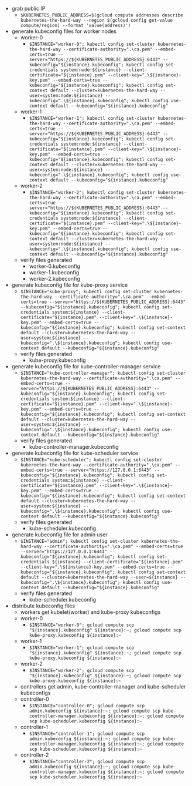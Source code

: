 * grab public IP
    * `$KUBERNETES_PUBLIC_ADDRESS=$(gcloud compute addresses describe kubernetes-the-hard-way --region $(gcloud config get-value compute/region) --format 'value(address)')`
* generate kubeconfig files for worker nodes
    * worker-0
        * `$INSTANCE="worker-0"; kubectl config set-cluster kubernetes-the-hard-way --certificate-authority=".\ca.pem" --embed-certs=true --server="https://${KUBERNETES_PUBLIC_ADDRESS}:6443" --kubeconfig="${instance}.kubeconfig"; kubectl config set-credentials system:node:${instance} --client-certificate="${instance}.pem" --client-key=".\${instance}-key.pem" --embed-certs=true --kubeconfig="${instance}.kubeconfig"; kubectl config set-context default --cluster=kubernetes-the-hard-way --user=system:node:${instance} --kubeconfig=".\${instance}.kubeconfig"; kubectl config use-context default --kubeconfig="${instance}.kubeconfig"`
    * worker-1
        * `$INSTANCE="worker-1"; kubectl config set-cluster kubernetes-the-hard-way --certificate-authority=".\ca.pem" --embed-certs=true --server="https://${KUBERNETES_PUBLIC_ADDRESS}:6443" --kubeconfig="${instance}.kubeconfig"; kubectl config set-credentials system:node:${instance} --client-certificate="${instance}.pem" --client-key=".\${instance}-key.pem" --embed-certs=true --kubeconfig="${instance}.kubeconfig"; kubectl config set-context default --cluster=kubernetes-the-hard-way --user=system:node:${instance} --kubeconfig=".\${instance}.kubeconfig"; kubectl config use-context default --kubeconfig="${instance}.kubeconfig"`
    * worker-2
        * `$INSTANCE="worker-2"; kubectl config set-cluster kubernetes-the-hard-way --certificate-authority=".\ca.pem" --embed-certs=true --server="https://${KUBERNETES_PUBLIC_ADDRESS}:6443" --kubeconfig="${instance}.kubeconfig"; kubectl config set-credentials system:node:${instance} --client-certificate="${instance}.pem" --client-key=".\${instance}-key.pem" --embed-certs=true --kubeconfig="${instance}.kubeconfig"; kubectl config set-context default --cluster=kubernetes-the-hard-way --user=system:node:${instance} --kubeconfig=".\${instance}.kubeconfig"; kubectl config use-context default --kubeconfig="${instance}.kubeconfig"`
    * verify files generated
        * worker-0.kubeconfig
        * worker-1.kubeconfig
        * worker-2.kubeconfig
* generate kubeconfig file for kube-proxy service
    * `$INSTANCE="kube-proxy"; kubectl config set-cluster kubernetes-the-hard-way --certificate-authority=".\ca.pem" --embed-certs=true --server="https://${KUBERNETES_PUBLIC_ADDRESS}:6443" --kubeconfig="${instance}.kubeconfig"; kubectl config set-credentials system:${instance} --client-certificate="${instance}.pem" --client-key=".\${instance}-key.pem" --embed-certs=true --kubeconfig="${instance}.kubeconfig"; kubectl config set-context default --cluster=kubernetes-the-hard-way --user=system:${instance} --kubeconfig=".\${instance}.kubeconfig"; kubectl config use-context default --kubeconfig="${instance}.kubeconfig"`
    * verify files generated
        * kube-proxy.kubeconfig
* generate kubeconfig file for kube-controller-manager service
    * `$INSTANCE="kube-controller-manager"; kubectl config set-cluster kubernetes-the-hard-way --certificate-authority=".\ca.pem" --embed-certs=true --server="https://${KUBERNETES_PUBLIC_ADDRESS}:6443" --kubeconfig="${instance}.kubeconfig"; kubectl config set-credentials system:${instance} --client-certificate="${instance}.pem" --client-key=".\${instance}-key.pem" --embed-certs=true --kubeconfig="${instance}.kubeconfig"; kubectl config set-context default --cluster=kubernetes-the-hard-way --user=system:${instance} --kubeconfig=".\${instance}.kubeconfig"; kubectl config use-context default --kubeconfig="${instance}.kubeconfig"`
    * verify files generated
        * kube-controller-manager.kubeconfig
* generate kubeconfig file for kube-scheduler service
    * `$INSTANCE="kube-scheduler"; kubectl config set-cluster kubernetes-the-hard-way --certificate-authority=".\ca.pem" --embed-certs=true --server="https://127.0.0.1:6443" --kubeconfig="${instance}.kubeconfig"; kubectl config set-credentials system:${instance} --client-certificate="${instance}.pem" --client-key=".\${instance}-key.pem" --embed-certs=true --kubeconfig="${instance}.kubeconfig"; kubectl config set-context default --cluster=kubernetes-the-hard-way --user=system:${instance} --kubeconfig=".\${instance}.kubeconfig"; kubectl config use-context default --kubeconfig="${instance}.kubeconfig"`
    * verify files generated
        * kube-scheduler.kubeconfig
* generate kubeconfig file for admin user
    * `$INSTANCE="admin"; kubectl config set-cluster kubernetes-the-hard-way --certificate-authority=".\ca.pem" --embed-certs=true --server="https://127.0.0.1:6443" --kubeconfig="${instance}.kubeconfig"; kubectl config set-credentials ${instance} --client-certificate="${instance}.pem" --client-key=".\${instance}-key.pem" --embed-certs=true --kubeconfig="${instance}.kubeconfig"; kubectl config set-context default --cluster=kubernetes-the-hard-way --user=${instance} --kubeconfig=".\${instance}.kubeconfig"; kubectl config use-context default --kubeconfig="${instance}.kubeconfig"`
    * verify files generated
        * kube-scheduler.kubeconfig
* distribute kubeconfig files 
    * workers get kubelet(worker) and kube-proxy kubeconfigs
    * worker-0
        * `$INSTANCE="worker-0"; gcloud compute scp "${instance}.kubeconfig" ${instance}:~; gcloud compute scp kube-proxy.kubeconfig ${instance}:~`
    * worker-1
        * `$INSTANCE="worker-1"; gcloud compute scp "${instance}.kubeconfig" ${instance}:~; gcloud compute scp kube-proxy.kubeconfig ${instance}:~`
    * worker-2
        * `$INSTANCE="worker-2"; gcloud compute scp "${instance}.kubeconfig" ${instance}:~; gcloud compute scp kube-proxy.kubeconfig ${instance}:~`
    * controllers get admin, kube-controller-manager and kube-scheduler kubeconfigs
    * controller-0
        * `$INSTANCE="controller-0"; gcloud compute scp admin.kubeconfig ${instance}:~; gcloud compute scp kube-controller-manager.kubeconfig ${instance}:~; gcloud compute scp kube-scheduler.kubeconfig ${instance}:~`
    * controller-1
        * `$INSTANCE="controller-1"; gcloud compute scp admin.kubeconfig ${instance}:~; gcloud compute scp kube-controller-manager.kubeconfig ${instance}:~; gcloud compute scp kube-scheduler.kubeconfig ${instance}:~`
    * controller-2
        * `$INSTANCE="controller-2"; gcloud compute scp admin.kubeconfig ${instance}:~; gcloud compute scp kube-controller-manager.kubeconfig ${instance}:~; gcloud compute scp kube-scheduler.kubeconfig ${instance}:~`

